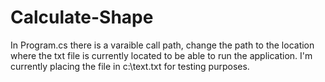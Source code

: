 # Calculate-Shape
In Program.cs there is a varaible call path, change the path to the location where the txt file is currently located to be able to run the application. I'm currently placing the file in c:\text.txt for testing purposes.
